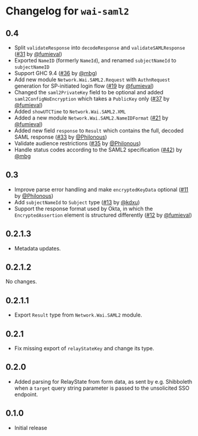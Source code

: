 # Changelog for `wai-saml2`

## 0.4

-   Split `validateResponse` into `decodeResponse` and `validateSAMLResponse` ([#31](https://github.com/mbg/wai-saml2/pull/31) by [@fumieval](https://github.com/fumieval))
-   Exported `NameID` (formerly `NameId`), and renamed `subjectNameId` to `subjectNameID`
-   Support GHC 9.4 ([#36](https://github.com/mbg/wai-saml2/pull/36) by [@mbg](https://github.com/mbg))
-   Add new module `Network.Wai.SAML2.Request` with `AuthnRequest` generation for SP-initiated login flow ([#19](https://github.com/mbg/wai-saml2/pull/19) by [@fumieval](https://github.com/fumieval))
-   Changed the `saml2PrivateKey` field to be optional and added `saml2ConfigNoEncryption` which takes a `PublicKey` only ([#37](https://github.com/mbg/wai-saml2/pull/37) by [@fumieval](https://github.com/fumieval))
-   Added `showUTCTime` to `Network.Wai.SAML2.XML`
-   Added a new module `Network.Wai.SAML2.NameIDFormat` ([#21](https://github.com/mbg/wai-saml2/pull/21) by [@fumieval](https://github.com/fumieval))
-   Added new field `response` to `Result` which contains the full, decoded SAML response ([#33](https://github.com/mbg/wai-saml2/pull/33) by [@Philonous](https://github.com/Philonous))
-   Validate audience restrictions ([#35](https://github.com/mbg/wai-saml2/pull/35) by [@Philonous](https://github.com/Philonous))
-   Handle status codes according to the SAML2 specification ([#42](https://github.com/mbg/wai-saml2/pull/42)) by [@mbg](https://github.com/mbg)

## 0.3

-   Improve parse error handling and make `encryptedKeyData` optional ([#11](https://github.com/mbg/wai-saml2/pull/11) by [@Philonous](https://github.com/Philonous))
-   Add `subjectNameId` to `Subject` type ([#13](https://github.com/mbg/wai-saml2/pull/13) by [@kdxu](https://github.com/kdxu))
-   Support the response format used by Okta, in which the `EncryptedAssertion` element is structured differently ([#12](https://github.com/mbg/wai-saml2/pull/12) by [@fumieval](https://github.com/fumieval))

## 0.2.1.3

-   Metadata updates.

## 0.2.1.2

No changes.

## 0.2.1.1

-   Export `Result` type from `Network.Wai.SAML2` module.

## 0.2.1

-   Fix missing export of `relayStateKey` and change its type.

## 0.2.0

-   Added parsing for RelayState from form data, as sent by e.g. Shibboleth when a `target` query string parameter is passed to the unsolicited SSO endpoint.

## 0.1.0

-   Initial release
